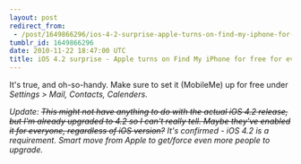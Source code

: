 ```yaml
---
layout: post
redirect_from:
 - /post/1649866296/ios-4-2-surprise-apple-turns-on-find-my-iphone-for-free
tumblr_id: 1649866296
date: 2010-11-22 18:47:00 UTC
title: iOS 4.2 surprise - Apple turns on Find My iPhone for free for everyone
---
```


It's true, and oh-so-handy. Make sure to set it (MobileMe) up for free under _Settings > Mail, Contacts, Calenders_.

_Update: ~~This might not have anything to do with the actual iOS 4.2 release, but I'm already upgraded to 4.2 so I can't really tell. Maybe they've enabled it for everyone, regardless of iOS version?~~ It's confirmed - iOS 4.2 is a requirement. Smart move from Apple to get/force even more people to upgrade._
